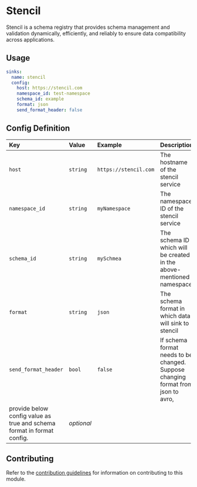 # Stencil

Stencil is a schema registry that provides schema management and validation dynamically, efficiently, and reliably to ensure data compatibility across applications.

## Usage

```yaml
sinks:
  name: stencil
  config:
    host: https://stencil.com
    namespace_id: test-namespace
    schema_id: example
    format: json
    send_format_header: false
```

## Config Definition

| Key | Value | Example | Description |  |
| :-- | :---- | :------ | :---------- | :-- |
|`host` | `string` | `https://stencil.com` | The hostname of the stencil service | *required*|
| `namespace_id` | `string` | `myNamespace` | The namespace ID of the stencil service | *required* |
|`schema_id` | `string` | `mySchmea` | The schema ID which will be created in the above-mentioned namespace | *required*|
|`format` | `string` | `json` | The schema format in which data will sink to stencil | *optional*|
|`send_format_header` | `bool` | `false` | If schema format needs to be changed. Suppose changing format from json to avro,
provide below config value as true and schema format in format config. | *optional*|


## Contributing

Refer to the [contribution guidelines](../../../docs/docs/contribute/guide.md#adding-a-new-sink) for information on contributing to this module.
